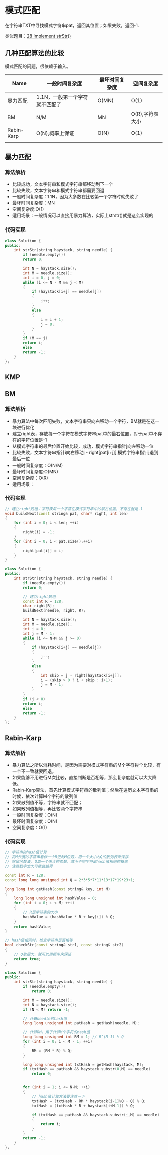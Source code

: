 # 模式匹配
在字符串TXT中寻找模式字符串pat，返回其位置；如果失败，返回-1.

类似题目：[28 Implement strStr()](https://leetcode-cn.com/problems/implement-strstr/)

## 几种匹配算法的比较
模式匹配的问题，很依赖于输入。

| Name       | 一般时间复杂度                 | 最坏时间复杂度 | 空间复杂度      |
| ---------- | ------------------------------ | -------------- | --------------- |
| 暴力匹配   | 1.1N，一般第一个字符就不匹配了 | O(MN)          | O(1)            |
| BM         | N/M                            | MN             | O(R),字符表大小 |
| Rabin-Karp | O(N),概率上保证                | O(N)           | O(1)            |
|            |                                |                |                 |



## 暴力匹配
### 算法解析
+ 比较成功，文本字符串和模式字符串都移动到下一个
+ 比较失败，文本字符串和模式字符串都需要回退
+ 一般时间复杂度：1.1N，因为大多数在比较第一个字符时就失败了
+ 最坏时间复杂度：MN
+ 空间复杂度:O(1)
+ 适用场景：一般情况可以直接用暴力算法，实际上strstr()就是这么实现的

### 代码实现
```cpp
class Solution {
public:
    int strStr(string haystack, string needle) {
        if (needle.empty())
        return 0;

        int N = haystack.size();
        int M = needle.size();
        int i = 0, j = 0;
        while (i <= N - M && j < M)
        {
            if (haystack[i+j] == needle[j])
            {
                j++;
            }
            else
            {
                i = i + 1;
                j = 0;
            }
        }
        if (M == j)
        return i;
        else
        return -1;
    }
};
```
## KMP

## BM
### 算法解析
+ 暴力算法中每次匹配失败，文本字符串只向右移动一个字符，BM就是在这一块进行优化
+ 建立right表，存放每一个字符在模式字符串pat中的最右位置，对于pat中不存在的字符位置是-1
+ 从模式字符串的最后位置开始比较，成功，模式字符串指针j向左移动一位
+ 比较失败，文本字符串指针i向右移动j - right[pat[i+j]],模式字符串指针j退到最后一位
+ 一般时间复杂度：O(N/M)
+ 最坏时间复杂度:O(MN)
+ 空间复杂度：O(R)
+ 适用场景：

### 代码实现
```cpp
// 建立right数组：字符表每一个字符在模式字符串中的最右位置，不存在就是-1
void buildNext(const string& pat, char* right, int len)
{
    for (int i = 0; i < len; ++i)
    {
        right[i] = -1;
    }
    for (int i = 0; i < pat.size();++i)
    {
        right[pat[i]] = i;
    }
}

class Solution {
public:
    int strStr(string haystack, string needle) {
        if (needle.empty())
        return 0;

        // 建立right数组
        const int R = 128;
        char right[R];
        buildNext(needle, right, R);

        int N = haystack.size();
        int M = needle.size();
        int i = 0;
        int j = M - 1;
        while (i <= N-M && j >= 0)
        {
            if (haystack[i+j] == needle[j])
            {
                j--;
            }
            else
            {
                int skip = j - right[haystack[i+j]];
                i = (skip > 0 ? i + skip : i+1);
                j = M - 1;
            }
        }
        if (j < 0)
        return i;
        else
        return -1;
    }
};
```

## Rabin-Karp
### 算法解析
+ 暴力算法之所以消耗时间，是因为需要对模式字符串的M个字符挨个比较，有一个不一致就要回退。
+ 如果能够不用进行M次比较，直接判断是否相等，那么复杂度就可以大大降低。
+ Rabin-Karp算法，首先计算模式字符串的散列值；然后在遍历文本字符串的时候，依次计算M个字符的散列值
+ 如果散列值不等，字符串就不匹配；
+ 如果散列值相等，再比较两个字符串
+ 一般时间复杂度：O(N)
+ 最坏时间复杂度：O(N)
+ 空间复杂度：O(1)

### 代码实现
```cpp
// 字符串的hash值计算
// 将M长度的字符串看做一个R进制M位数，用一个大小为Q的散列表来保存
// 除留余数法, Q取一个很大的素数，减小不同字符串hash值相同的概率
// 注意数字太大可能会越界

const int R = 128;
const long long unsigned int Q = 2*3*5*7*11*13*17*19*23+1;

long long int getHash(const string& key, int M)
{
    long long unsigned int hashValue = 0;
    for (int i = 0; i < M; ++i)
    {
        // R是字符表的大小
        hashValue = (hashValue * R + key[i]) % Q;
    }
    return hashValue;
}

// hash值相同时，检查字符串是否相等
bool checkStr(const string& str1, const string& str2)
{
    // Q取很大，就可以用概率来保证
    return true;
}

class Solution {
public:
    int strStr(string haystack, string needle) {
        if (needle.empty())
            return 0;

        int M = needle.size();
        int N = haystack.size();
        if (N < M) return -1;

        // 计算needle的hash值
        long long unsigned int patHash = getHash(needle, M);

        // 计算RM，用于计算M个字符的hash值
        long long unsigned int RM = 1; // R^(M-1) % Q
        for (int i = 0; i < M - 1; ++i)
        {
            RM = (RM * R) % Q;
        }

        long long unsigned int txtHash = getHash(haystack, M);
        if (txtHash == patHash && haystack.substr(0,M) == needle)
            return 0;


        for (int i = 1; i <= N-M; ++i)
        {
            // hash值计算方法要注意一下
            txtHash = (txtHash - RM * haystack[i-1]%Q + Q) % Q;
            txtHash = (txtHash * R + haystack[i+M-1]) % Q;

            if (txtHash == patHash && haystack.substr(i,M) == needle)
            {
                return i;
            }
        }
        return -1;
    }
};
```
